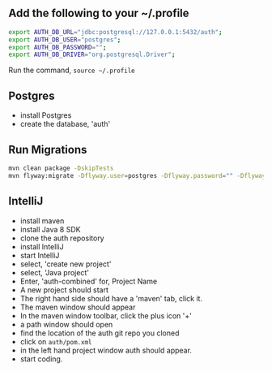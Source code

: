 Add the following to your ~/.profile
-------------------------------------
```bash
export AUTH_DB_URL="jdbc:postgresql://127.0.0.1:5432/auth";
export AUTH_DB_USER="postgres";
export AUTH_DB_PASSWORD="";
export AUTH_DB_DRIVER="org.postgresql.Driver";
```

Run the command, `source ~/.profile`

Postgres
--------
 - install Postgres
 - create the database, 'auth'

Run Migrations
------------------
```bash
mvn clean package -DskipTests
mvn flyway:migrate -Dflyway.user=postgres -Dflyway.password="" -Dflyway.url="jdbc:postgresql://127.0.0.1:5432/auth" -Dflyway.initOnMigrate=true
```

IntelliJ
--------
- install maven
- install Java 8 SDK
- clone the auth repository
- install IntelliJ
- start IntelliJ
- select, 'create new project'
- select, 'Java project'
- Enter, 'auth-combined' for, Project Name
- A new project should start
- The right hand side should have a 'maven' tab, click it.
- The maven window should appear
- In the maven window toolbar, click the plus icon '+'
- a path window should open
- find the location of the auth git repo you cloned
- click on `auth/pom.xml`
- in the left hand project window auth should appear.
- start coding.
